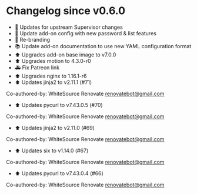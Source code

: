 # Changelog since v0.6.0
- :hammer: Updates for upstream Supervisor changes 
- :hammer: Update add-on config with new password & list features 
- :hammer: Re-branding 
- :books: Update add-on documentation to use new YAML configuration format 
- :arrow_up: Upgrades add-on base image to v7.0.0 
- :arrow_up: Upgrades motion to 4.3.0-r0 
- :ambulance: Fix Patreon link 
- :arrow_up: Upgrades nginx to 1.16.1-r6 
- :arrow_up: Updates jinja2 to v2.11.1 (#71)

Co-authored-by: WhiteSource Renovate <renovatebot@gmail.com> 
- :arrow_up: Updates pycurl to v7.43.0.5 (#70)

Co-authored-by: WhiteSource Renovate <renovatebot@gmail.com> 
- :arrow_up: Updates jinja2 to v2.11.0 (#69)

Co-authored-by: WhiteSource Renovate <renovatebot@gmail.com> 
- :arrow_up: Updates six to v1.14.0 (#67)

Co-authored-by: WhiteSource Renovate <renovatebot@gmail.com> 
- :arrow_up: Updates pycurl to v7.43.0.4 (#66)

Co-authored-by: WhiteSource Renovate <renovatebot@gmail.com> 

